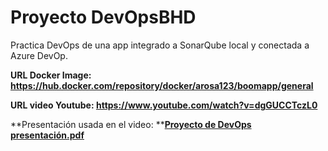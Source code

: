# Proyecto DevOpsBHD

Practica DevOps de una app integrado a SonarQube local y conectada a Azure DevOp.

**URL Docker Image: https://hub.docker.com/repository/docker/arosa123/boomapp/general**

**URL video Youtube: https://www.youtube.com/watch?v=dgGUCCTczL0**

**Presentación usada en el video: ****[Proyecto de DevOps presentación.pdf](https://github.com/arosa321/ProyectoDevOpsBHD/files/11524493/Proyecto.de.DevOps.presentacion.pdf)**



